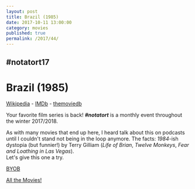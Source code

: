 ```yaml
---
layout: post
title: Brazil (1985)
date: 2017-10-11 13:00:00
category: movies
published: true
permalink: /2017/44/
---
```



## \#notatort17

# Brazil (1985)



[Wikipedia](https://goo.gl/395T46) - [IMDb](http://www.imdb.com/title/tt0088846/) - [themoviedb](https://www.themoviedb.org/movie/68-brazil?language=en)

Your favorite film series is back! ***\#notatort*** is a monthly event throughout the winter 2017/2018.


As with many movies that end up here, I heard talk about this on podcasts until I couldn't stand not being in the loop anymore. The facts: *1984*-ish dystopia (but funnier!) by Terry Gilliam (*Life of Brian*, *Twelve Monkeys*, *Fear and Loathing in Las Vegas*).  
Let's give this one a try.

<a href="http://en.wikipedia.org/wiki/BYOB_(beverage)">BYOB</a>

[All the Movies!](http://notatort.com/allthemovies/)

<!--include jquery & backstretch-->

<script type="text/javascript" src="https://ajax.googleapis.com/ajax/libs/jquery/1.7.2/jquery.min.js"></script>

<script type="text/javascript" src="http://notatort.com/jquery.backstretch.min.js"></script>

<script type="text/javascript">

$(function(){

     $(window).resize(function(){
     
         if($(this).width() >= 767){
         
             $.backstretch("http://notatort.com/bg1744.jpg", {speed: 150});
             
         }
         
      })
      
      .resize();//trigger resize on page load
      
});

</script>